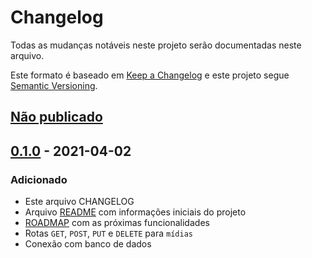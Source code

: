 # Changelog
Todas as mudanças notáveis neste projeto serão documentadas neste arquivo.

Este formato é baseado em [Keep a Changelog](https://keepachangelog.com/en/1.0.0/)
e este projeto segue [Semantic Versioning](https://semver.org/spec/v2.0.0.html).

## [Não publicado]

## [0.1.0] - 2021-04-02
### Adicionado
- Este arquivo CHANGELOG
- Arquivo [README](README.md) com informações iniciais do projeto
- [ROADMAP](ROADMAP.md) com as próximas funcionalidades
- Rotas `GET`, `POST`, `PUT` e `DELETE` para `mídias`
- Conexão com banco de dados

[Não publicado]: https://github.com/instabotix/services/compare/v0.1.0...HEAD
[0.1.0]: https://github.com/instabotix/services/releases/tag/v0.1.0
